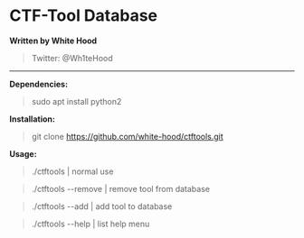 # CTF-Tool Database 
**Written by White Hood**
> Twitter: @Wh1teHood

---

**Dependencies:**

>sudo apt install python2

**Installation:**

>git clone https://github.com/white-hood/ctftools.git

**Usage:**

>./ctftools          | normal use

>./ctftools --remove | remove tool from database

>./ctftools --add    | add tool to database

>./ctftools --help   | list help menu
